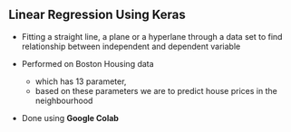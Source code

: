 ## Linear Regression Using Keras
- Fitting a straight line, a plane or a hyperlane through a data set to find relationship between independent and dependent variable 

- Performed on Boston Housing data 
  - which has 13 parameter, 
  - based on these parameters we are to predict house prices in the neighbourhood
- Done using **Google Colab**
